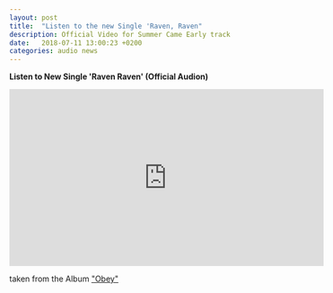 ```yaml
---
layout: post
title:  "Listen to the new Single 'Raven, Raven"
description: Official Video for Summer Came Early track
date:   2018-07-11 13:00:23 +0200
categories: audio news
---
```

<!-- <iframe width="540" height="304" src="https://www.youtube-nocookie.com/embed/o7S71zlVOUM" frameborder="0" allow="autoplay; encrypted-media" allowfullscreen></iframe> -->

**Listen to New Single 'Raven Raven' (Official Audion)**

<iframe width="560" height="315" src="https://www.youtube-nocookie.com/embed/Zl-1qPg8iuE" frameborder="0" allow="autoplay; encrypted-media" allowfullscreen></iframe>

taken from the Album ["Obey"](https://www.sacredbonesrecords.com/products/sbr209-exploded-view-obey)
